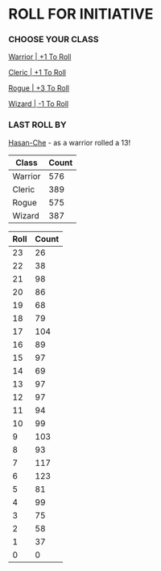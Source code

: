 # ROLL FOR INITIATIVE
### CHOOSE YOUR CLASS

[Warrior | +1 To Roll](https://github.com/benjaminsampica/benjaminsampica/issues/new?title=roll%7Cwarrior&body=Just+click+%27Submit+new+issue%27.)

[Cleric | +1 To Roll](https://github.com/benjaminsampica/benjaminsampica/issues/new?title=roll%7Ccleric&body=Just+click+%27Submit+new+issue%27.)

[Rogue | +3 To Roll](https://github.com/benjaminsampica/benjaminsampica/issues/new?title=roll%7Crogue&body=Just+click+%27Submit+new+issue%27.)

[Wizard | -1 To Roll](https://github.com/benjaminsampica/benjaminsampica/issues/new?title=roll%7Cwizard&body=Just+click+%27Submit+new+issue%27.)
### LAST ROLL BY
[Hasan-Che](https://www.github.com/Hasan-Che) - as a warrior rolled a 13!

|Class|Count|
|-|-|
|Warrior|576|
|Cleric|389|
|Rogue|575|
|Wizard|387|

|Roll|Count|
|-|-|
|23|26
|22|38
|21|98
|20|86
|19|68
|18|79
|17|104
|16|89
|15|97
|14|69
|13|97
|12|97
|11|94
|10|99
|9|103
|8|93
|7|117
|6|123
|5|81
|4|99
|3|75
|2|58
|1|37
|0|0
